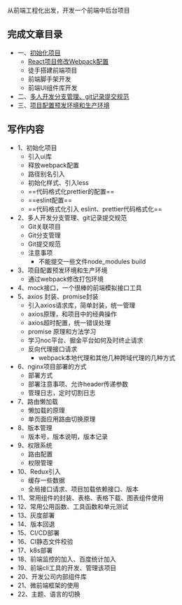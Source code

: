 从前端工程化出发，开发一个前端中后台项目

## 完成文章目录
- 一、[初始化项目](https://juejin.cn/post/6974416607581831204)
    - [React项目修改Webpack配置](https://juejin.cn/post/6974572885763424270)
    - 徒手搭建前端项目
    - 前端脚手架开发
    - 前端UI组件库开发
- 二、[多人开发分支管理、git记录提交规范](https://juejin.cn/post/6975811088818372615)
- 三、[项目配置预发环境和生产环境](https://juejin.cn/post/6976018053599330340)
## 写作内容

- 1、初始化项目
    - 引入ui库
    - 释放webpack配置
    - 路径别名引入
    - 初始化样式、引入less
    - ==代码格式化prettier的配置==
    - ==eslint配置==
    - ==代码格式化引入 eslint、prettier代码格式化==
- 2、多人开发分支管理、git记录提交规范
    - Git关联项目
    - Git分支管理
    - Git提交规范
    - 注意事项
        - 不能提交一些文件node_modules  build
- 3、项目配置预发环境和生产环境
    - 通过webpack修改打包环境
- 4、mock接口，一个很棒的前端模拟接口工具
- 5、axios 封装、promise封装
    - 引入axios请求库，简单封装，统一管理
    - axios原理，和项目中的经典操作
    - axios超时配置，统一错误处理
    - promise 原理和方法学习
    - 学习noc平台、掘金平台如何及时终止请求
    - 反向代理接口请求
        - webpack本地代理和其他几种跨域代理的几种方式
- 6、nginx项目部署的方式
    - 部署方式
    - 部署注意事项、允许header传递参数
    - 管理日志，定时切割日志
- 7、路由懒加载
    - 懒加载的原理
    - 单页面应用路由切换原理
- 8、版本管理
    - 版本号，版本说明，版本记录
- 9、权限系统
    - 路由配置
    - 权限管理
- 10、Redux引入
    - 缓存一些数据
    - 全局接口请求、项目加载依赖接口、版本
- 11、常用组件的封装、表格、表格下载、图表组件使用
- 12、常用公用函数、工具函数和单元测试
- 13、灰度部署
- 14、版本回退
- 15、CI/CD部署
- 16、CI静态文件校验
- 17、k8s部署
- 18、前端监控的加入、百度统计加入
- 19、前端cli工具的开发、管理该项目
- 20、开发公司内部组件库
- 21、微前端框架的使用
- 22、主题、语言的切换